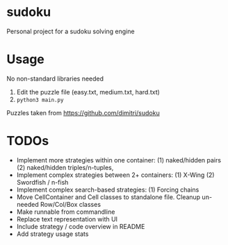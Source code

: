 # sudoku
Personal project for a sudoku solving engine

# Usage
No non-standard libraries needed
1. Edit the puzzle file (easy.txt, medium.txt, hard.txt)
2. `python3 main.py`

Puzzles taken from https://github.com/dimitri/sudoku

# TODOs
- Implement more strategies within one container: (1) naked/hidden pairs (2) naked/hidden triples/n-tuples,
- Implement complex strategies between 2+ containers: (1) X-Wing (2) Swordfish / n-fish
- Implement complex search-based strategies: (1) Forcing chains
- Move CellContainer and Cell classes to standalone file. Cleanup un-needed Row/Col/Box classes
- Make runnable from commandline
- Replace text representation with UI
- Include strategy / code overview in README
- Add strategy usage stats